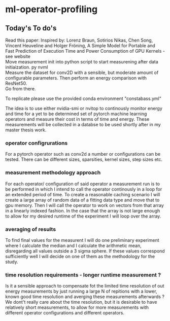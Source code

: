 # ml-operator-profiling

## Today's To do's
Read this paper: Inspired by: Lorenz Braun, Sotirios Nikas, Chen Song, Vincent Heuveline and Holger Fröning, A Simple Model for Portable and Fast Prediction of Execution Time and Power Consumption of GPU Kernels - see website \
Move measurement init into python script to start measurening after data initiaization. py nvml\
Measure the dataset for conv2D with a sensible, but moderate amount of configurable parameters. Then perform an energy comparison with ResNet50. \
Go from there.


To replicate please use the provided conda environment "constabass.yml"

The idea is to use either nvidia-smi or nvitop to continously monitor energy and time for a yet to be determined set of pytorch machine learning operators and measure their cost in terms of time and energy. These measurements will be collected in a databse to be used shortly after in my master thesis work. 

### operator configrurations
For a pytorch operator such as conv2d a number or configurations can be tested. There can be different sizes, sparsities, kernel sizes, step sizes etc.

### measurement methodology approach
For each operator/ configuration of said operator a measurement run is to be performed in which I intend to call the operator continously in a loop for an extended period of time. To create a reasonable caching scenario I will create a large array of random data of a fitting data type and move that to gpu memory. Then I will call the operator to work on vectors from that array in a linearly indexed fashion. In the case that the array is not large enough to allow for my desired runtime of the experiment I will loop over the array.

### averaging of results
To find final values for the measurent I will do one preliminary experiment where I calculate the median and I calculate the arithmetic mean, disregarding all values outside a 3 sigma sphere. If these values correspond sufficiently well I will decide on one of them as the methodology for the study.

### time resolution requirements - longer runtime measurement ?
Is it a sensible approach to compensate fot the limited time resolution of out energy measurements by just running a large N of repitions with a lower, known good time resolution and averging these measurements afterwards ?
We dont't really care about the time resolution, but it is desirable to have relatively short measurements, to allow for more measurements with different operator configurations and different operators.
